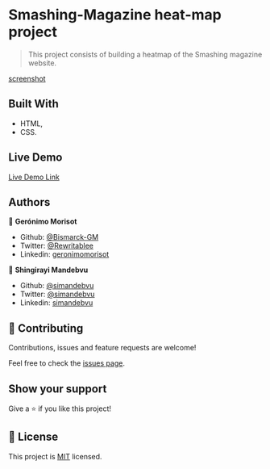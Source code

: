 # Smashing-Magazine heat-map project

> This project consists of building a heatmap of the Smashing magazine website.

[screenshot](assets/img/screenshot.png)

## Built With

- HTML,
- CSS.

## Live Demo

[Live Demo Link](https://raw.githack.com/Bismarck-GM/microverse-design-teardown/development/index.html)

## Authors

👤 **Gerónimo Morisot**

- Github: [@Bismarck-GM](https://github.com/Bismarck-GM)
- Twitter: [@Rewritablee](https://twitter.com/Rewritablee)
- Linkedin: [geronimomorisot](https://linkedin.com/in/geronimomorisot)

👤 **Shingirayi Mandebvu**

- Github: [@simandebvu](https://github.com/simandebvu)
- Twitter: [@simandebvu](https://twitter.com/simandebvu)
- Linkedin: [simandebvu](https://www.linkedin.com/in/simandebvu/)

## 🤝 Contributing

Contributions, issues and feature requests are welcome!

Feel free to check the [issues page](issues/).

## Show your support

Give a ⭐️ if you like this project!

## 📝 License

This project is [MIT](lic.url) licensed.
